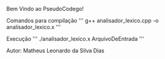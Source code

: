 Bem Vindo ao PseudoCodego!

Comandos para compilação
'''
    g++ analisador_lexico.cpp -o analisador_lexico.x
'''

Execução
'''
    ./analisador_lexico.x ArquivoDeEntrada
'''

Autor: Matheus Leonardo da Silva Dias